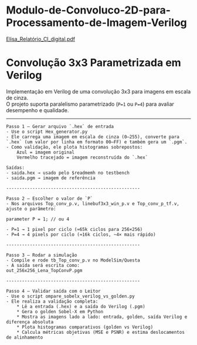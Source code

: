 # Modulo-de-Convoluco-2D-para-Processamento-de-Imagem-Verilog
[Elisa_Relatório_CI_digital.pdf](https://github.com/user-attachments/files/22265858/Elisa_Relatorio_CI_digital.pdf)




# Convolução 3x3 Parametrizada em Verilog

Implementação em Verilog de uma convolução 3x3 para imagens em escala de cinza.  
O projeto suporta paralelismo parametrizado (`P=1` ou `P=4`) para avaliar desempenho e qualidade.

---

```text
Passo 1 — Gerar arquivo `.hex` de entrada
- Use o script Hex_generator.py
- Ele carrega uma imagem em escala de cinza (0–255), converte para `.hex` (um valor por linha em formato 00–FF) e também gera um `.pgm`.
- Como validação, ele plota histogramas sobrepostos:
    Azul = imagem original
    Vermelho tracejado = imagem reconstruída do `.hex`

Saídas:
- saida.hex → usado pelo $readmemh no testbench
- saida.pgm → imagem de referência

---------------------------------------------------

Passo 2 — Escolher o valor de `P`
- Nos arquivos Top_conv_p.v, linebuf3x3_win_p.v e Top_conv_p_tf.v, ajuste o parâmetro:

parameter P = 1; // ou 4

- P=1 → 1 pixel por ciclo (≈65k ciclos para 256×256)
- P=4 → 4 pixels por ciclo (≈16k ciclos, ~4× mais rápido)

---------------------------------------------------

Passo 3 — Rodar a simulação
- Compile e rode tb_Top_conv_p.v no ModelSim/Questa
- A saída será escrita como:
out_256x256_Lena_TopConvP.pgm

---------------------------------------------------

Passo 4 — Validar saída com o Leitor
- Use o script ompare_sobelx_verilog_vs_golden.py
- Ele realiza a validação completa:
    * Lê a entrada (.hex) e a saída do Verilog (.pgm)
    * Gera o golden Sobel-X em Python
    * Mostra as imagens lado a lado: entrada, golden, saída Verilog e diferença absoluta
    * Plota histogramas comparativos (golden vs Verilog)
    * Calcula métricas objetivas (MSE e PSNR) e estima deslocamentos de alinhamento
